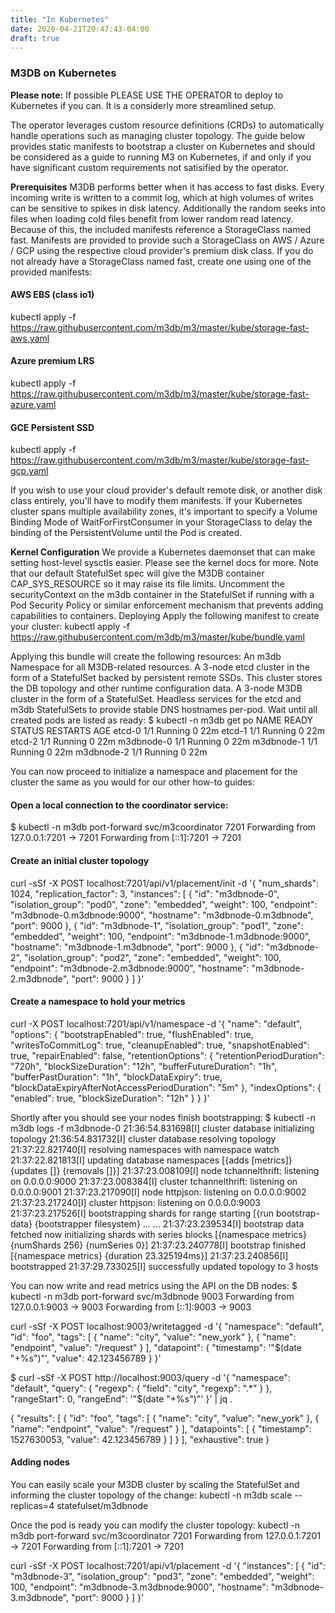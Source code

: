 ```yaml
---
title: "In Kubernetes"
date: 2020-04-21T20:47:43-04:00
draft: true
---
```


### M3DB on Kubernetes

**Please note:** If possible PLEASE USE THE OPERATOR to deploy to Kubernetes if you can. It is a considerly more streamlined setup.

The operator leverages custom resource definitions (CRDs) to automatically handle operations such as managing cluster topology.
The guide below provides static manifests to bootstrap a cluster on Kubernetes and should be considered as a guide to running M3 on Kubernetes, if and only if you have significant custom requirements not satisified by the operator.

**Prerequisites**
M3DB performs better when it has access to fast disks. Every incoming write is written to a commit log, which at high volumes of writes can be sensitive to spikes in disk latency. Additionally the random seeks into files when loading cold files benefit from lower random read latency.
Because of this, the included manifests reference a StorageClass named fast. Manifests are provided to provide such a StorageClass on AWS / Azure / GCP using the respective cloud provider's premium disk class.
If you do not already have a StorageClass named fast, create one using one of the provided manifests:
#### AWS EBS (class io1)
kubectl apply -f https://raw.githubusercontent.com/m3db/m3/master/kube/storage-fast-aws.yaml

#### Azure premium LRS
kubectl apply -f https://raw.githubusercontent.com/m3db/m3/master/kube/storage-fast-azure.yaml

#### GCE Persistent SSD
kubectl apply -f https://raw.githubusercontent.com/m3db/m3/master/kube/storage-fast-gcp.yaml

If you wish to use your cloud provider's default remote disk, or another disk class entirely, you'll have to modify them manifests.
If your Kubernetes cluster spans multiple availability zones, it's important to specify a Volume Binding Mode of WaitForFirstConsumer in your StorageClass to delay the binding of the PersistentVolume until the Pod is created.

**Kernel Configuration**
We provide a Kubernetes daemonset that can make setting host-level sysctls easier. Please see the kernel docs for more.
Note that our default StatefulSet spec will give the M3DB container CAP_SYS_RESOURCE so it may raise its file limits. Uncomment the securityContext on the m3db container in the StatefulSet if running with a Pod Security Policy or similar enforcement mechanism that prevents adding capabilities to containers.
Deploying
Apply the following manifest to create your cluster:
kubectl apply -f https://raw.githubusercontent.com/m3db/m3/master/kube/bundle.yaml

Applying this bundle will create the following resources:
An m3db Namespace for all M3DB-related resources.
A 3-node etcd cluster in the form of a StatefulSet backed by persistent remote SSDs. This cluster stores the DB topology and other runtime configuration data.
A 3-node M3DB cluster in the form of a StatefulSet.
Headless services for the etcd and m3db StatefulSets to provide stable DNS hostnames per-pod.
Wait until all created pods are listed as ready:
$ kubectl -n m3db get po
NAME         READY     STATUS    RESTARTS   AGE
etcd-0       1/1       Running   0          22m
etcd-1       1/1       Running   0          22m
etcd-2       1/1       Running   0          22m
m3dbnode-0   1/1       Running   0          22m
m3dbnode-1   1/1       Running   0          22m
m3dbnode-2   1/1       Running   0          22m

You can now proceed to initialize a namespace and placement for the cluster the same as you would for our other how-to guides:
#### Open a local connection to the coordinator service:
$ kubectl -n m3db port-forward svc/m3coordinator 7201
Forwarding from 127.0.0.1:7201 -> 7201
Forwarding from [::1]:7201 -> 7201

#### Create an initial cluster topology
curl -sSf -X POST localhost:7201/api/v1/placement/init -d '{
    "num_shards": 1024,
    "replication_factor": 3,
    "instances": [
        {
            "id": "m3dbnode-0",
            "isolation_group": "pod0",
            "zone": "embedded",
            "weight": 100,
            "endpoint": "m3dbnode-0.m3dbnode:9000",
            "hostname": "m3dbnode-0.m3dbnode",
            "port": 9000
        },
        {
            "id": "m3dbnode-1",
            "isolation_group": "pod1",
            "zone": "embedded",
            "weight": 100,
            "endpoint": "m3dbnode-1.m3dbnode:9000",
            "hostname": "m3dbnode-1.m3dbnode",
            "port": 9000
        },
        {
            "id": "m3dbnode-2",
            "isolation_group": "pod2",
            "zone": "embedded",
            "weight": 100,
            "endpoint": "m3dbnode-2.m3dbnode:9000",
            "hostname": "m3dbnode-2.m3dbnode",
            "port": 9000
        }
    ]
}'

#### Create a namespace to hold your metrics
curl -X POST localhost:7201/api/v1/namespace -d '{
  "name": "default",
  "options": {
    "bootstrapEnabled": true,
    "flushEnabled": true,
    "writesToCommitLog": true,
    "cleanupEnabled": true,
    "snapshotEnabled": true,
    "repairEnabled": false,
    "retentionOptions": {
      "retentionPeriodDuration": "720h",
      "blockSizeDuration": "12h",
      "bufferFutureDuration": "1h",
      "bufferPastDuration": "1h",
      "blockDataExpiry": true,
      "blockDataExpiryAfterNotAccessPeriodDuration": "5m"
    },
    "indexOptions": {
      "enabled": true,
      "blockSizeDuration": "12h"
    }
  }
}'

Shortly after you should see your nodes finish bootstrapping:
$ kubectl -n m3db logs -f m3dbnode-0
21:36:54.831698[I] cluster database initializing topology
21:36:54.831732[I] cluster database resolving topology
21:37:22.821740[I] resolving namespaces with namespace watch
21:37:22.821813[I] updating database namespaces [{adds [metrics]} {updates []} {removals []}]
21:37:23.008109[I] node tchannelthrift: listening on 0.0.0.0:9000
21:37:23.008384[I] cluster tchannelthrift: listening on 0.0.0.0:9001
21:37:23.217090[I] node httpjson: listening on 0.0.0.0:9002
21:37:23.217240[I] cluster httpjson: listening on 0.0.0.0:9003
21:37:23.217526[I] bootstrapping shards for range starting [{run bootstrap-data} {bootstrapper filesystem} ...
...
21:37:23.239534[I] bootstrap data fetched now initializing shards with series blocks [{namespace metrics} {numShards 256} {numSeries 0}]
21:37:23.240778[I] bootstrap finished [{namespace metrics} {duration 23.325194ms}]
21:37:23.240856[I] bootstrapped
21:37:29.733025[I] successfully updated topology to 3 hosts

You can now write and read metrics using the API on the DB nodes:
$ kubectl -n m3db port-forward svc/m3dbnode 9003
Forwarding from 127.0.0.1:9003 -> 9003
Forwarding from [::1]:9003 -> 9003

curl -sSf -X POST localhost:9003/writetagged -d '{
  "namespace": "default",
  "id": "foo",
  "tags": [
    {
      "name": "city",
      "value": "new_york"
    },
    {
      "name": "endpoint",
      "value": "/request"
    }
  ],
  "datapoint": {
    "timestamp": '"$(date "+%s")"',
    "value": 42.123456789
  }
}'

$ curl -sSf -X POST http://localhost:9003/query -d '{
  "namespace": "default",
  "query": {
    "regexp": {
      "field": "city",
      "regexp": ".*"
    }
  },
  "rangeStart": 0,
  "rangeEnd": '"$(date "+%s")"'
}' | jq .

{
  "results": [
    {
      "id": "foo",
      "tags": [
        {
          "name": "city",
          "value": "new_york"
        },
        {
          "name": "endpoint",
          "value": "/request"
        }
      ],
      "datapoints": [
        {
          "timestamp": 1527630053,
          "value": 42.123456789
        }
      ]
    }
  ],
  "exhaustive": true
}

#### Adding nodes
You can easily scale your M3DB cluster by scaling the StatefulSet and informing the cluster topology of the change:
kubectl -n m3db scale --replicas=4 statefulset/m3dbnode

Once the pod is ready you can modify the cluster topology:
kubectl -n m3db port-forward svc/m3coordinator 7201
Forwarding from 127.0.0.1:7201 -> 7201
Forwarding from [::1]:7201 -> 7201

curl -sSf -X POST localhost:7201/api/v1/placement -d '{
    "instances": [
        {
            "id": "m3dbnode-3",
            "isolation_group": "pod3",
            "zone": "embedded",
            "weight": 100,
            "endpoint": "m3dbnode-3.m3dbnode:9000",
            "hostname": "m3dbnode-3.m3dbnode",
            "port": 9000
        }
    ]
}'
